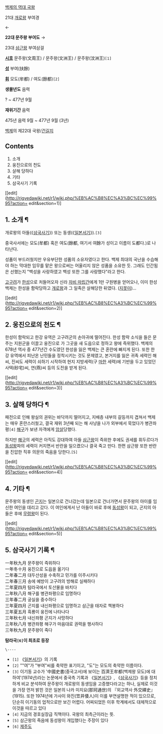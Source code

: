 [백제의 역대 국왕](%EB%B0%B1%EC%A0%9C/%EC%99%95%EC%82%AC.md)

21대 [개로왕](%EA%B0%9C%EB%A1%9C%EC%99%95.md) 부여경

←

**22대 문주왕 부여도**
→

23대 [삼근왕](%EC%82%BC%EA%B7%BC%EC%99%95.md) 부여삼걸

  

**[시호](%EC%8B%9C%ED%98%B8.md)**
문주왕(文周王) / 문주왕(文洲王) / 문주왕(汶洲王)`[1]`

**[성](%EC%84%B1.md)**
부여(扶餘)

**[휘](%ED%9C%98.md)**
모도(牟都) / 여도(餘都)`[2]`

**생몰년도**
음력

? ~ 477년 9월

**재위기간**
음력

475년 음력 9월 ~ 477년 9월 (3년)

  
[백제](%EB%B0%B1%EC%A0%9C.md)의 제22대
국왕/[건길지](%EA%B1%B4%EA%B8%B8%EC%A7%80.md)

## Contents

    

1. 소개 
2. 웅진으로의 천도 
3. 살해 당하다 
4. 기타 
5. 삼국사기 기록 

[[edit](http://rigvedawiki.net/r1/wiki.php/%EB%AC%B8%EC%A3%BC%EC%99%95?action=
edit&section=1)]

## 1. 소개 ¶

개로왕의 아들(《[삼국사기](%EC%82%BC%EA%B5%AD%EC%82%AC%EA%B8%B0.md)》) 또는
동생(《[일본서기](%EC%9D%BC%EB%B3%B8%EC%84%9C%EA%B8%B0.md)》).`[3]`

  

중국사서에는 모도(牟都) 혹은 여도(餘都, 여기서 여餘가 성이고 이름이 도都다.)로 나타난다.

  

성품이 부드러웠지만 우유부단한 성품의 소유자였다고 한다. 백제 최대의 국난을 수습해야 하는 막대한 임무를 맡은 왕으로써는 어울리지 않은
성품을 소유한 듯. 그래도 인간됨은 선했는지 "백성을 사랑하였고 백성 또한 그를 사랑했다"라고 한다.

  

[고구려](%EA%B3%A0%EA%B5%AC%EB%A0%A4.md)가 [한성](%ED%95%9C%EC%84%B1.md)으로
처들어오자 신라 [자비 마립간](%EC%9E%90%EB%B9%84%20%EB%A7%88%EB%A6%BD%EA%B0%84.md)에게 1만
구원병을 얻어오나, 이미 한성백제는 한성을 함락당하고 [개로왕](%EA%B0%9C%EB%A1%9C%EC%99%95.md)과 그 일족은
살해당한 뒤였다. ([지못미](%EC%A7%80%EB%AA%BB%EB%AF%B8.md))...

  

[[edit](http://rigvedawiki.net/r1/wiki.php/%EB%AC%B8%EC%A3%BC%EC%99%95?action=
edit&section=2)]

## 2. 웅진으로의 천도 ¶

한성이 함락되고 한강 유역은 고구려군의 손아귀에 떨어진다. 한성 함략 소식을 들은 문주는 지원군을 이끌고 웅진으로 가 그곳을 새 도읍으로
정하고 왕에 즉위했다. 백제의 678년 역사 중 477년간 수도였던 한성을 잃은 백제는 큰 혼란에 빠지게 된다. 또한 한강 유역에서 피난온
난민들을 정착시키는 것도 문제였고, 본거지를 잃은 귀족 세력인 해씨, 진씨도 세력이 쇠하기 시작하여 현지 지방세력(구
[마한](%EB%A7%88%ED%95%9C.md) 세력)에 기반을 두고 있었던 사택(砂宅)씨, 연(燕)씨 등의 도전을 받게 된다.

  

[[edit](http://rigvedawiki.net/r1/wiki.php/%EB%AC%B8%EC%A3%BC%EC%99%95?action=
edit&section=3)]

## 3. 살해 당하다 ¶

패전으로 인해 왕실의 권위는 바닥까지 떨어지고, 지배층 내부의 갈등까지 겹쳐서 백제는 매우 혼란스러웠고, 결국 재위 3년째 되는 해 사냥을
나가 외부에서 묵었다가 병관좌평`[4]` [해구](%ED%95%B4%EA%B5%AC.md)가 보낸 자객에게
[암살](%EC%95%94%EC%82%B4.md)당했다.

  

하지만 [해구](%ED%95%B4%EA%B5%AC.md)의 세력은 아직도 강대하여 아들
[삼근왕](%EC%82%BC%EA%B7%BC%EC%99%95.md)이 즉위한 후에도 권세를 휘두르다가
[동성왕](%EB%8F%99%EC%84%B1%EC%99%95.md)파의 세력이 커지면서 반란을 일으켰으나 결국 죽고 만다. 한편 삼근왕
또한 반란을 진압한 직후 의문의 죽음을 당한다.`[5]`

  

[[edit](http://rigvedawiki.net/r1/wiki.php/%EB%AC%B8%EC%A3%BC%EC%99%95?action=
edit&section=4)]

## 4. 기타 ¶

문주왕의 동생인 [곤지](%EA%B3%A4%EC%A7%80.md)는 일본으로 건너갔는데 일본으로 건너가면서 문주왕의 아이를 임신한
여인을 데리고 갔다. 이 여인에게서 난 아들이 바로 후에 [동성왕](%EB%8F%99%EC%84%B1%EC%99%95.md)이 되고,
곤지의 아들은 후에 [무령왕](%EB%AC%B4%EB%A0%B9%EC%99%95.md)이 된다.

  

[[edit](http://rigvedawiki.net/r1/wiki.php/%EB%AC%B8%EC%A3%BC%EC%99%95?action=
edit&section=5)]

## 5. 삼국사기 기록 ¶

一年秋九月 문주왕이 즉위하다  
一年冬十月 웅진으로 도읍을 옮기다  
二年春二月 대두산성을 수축하고 민가를 이주시키다  
二年春三月 송에 예방이 고구려의 방해로 실패하다  
二年夏四月 탐라국에서 토산물을 바치다  
二年秋八月 해구를 병관좌평으로 임명하다  
三年春二月 궁실을 중수하다  
三年夏四月 곤지를 내신좌평으로 임명하고 삼근을 태자로 책봉하다  
三年夏五月 흑룡이 웅진에 나타나다  
三年秋七月 내신좌평 곤지가 사망하다  
三年秋八月 병관좌평 해구가 마음대로 권력을 행사하다  
三年秋九月 문주왕이 죽다

  

**탐라국`[6]`이 최초로 등장**

`\----`

  * `[1]` 《[일본서기](%EC%9D%BC%EB%B3%B8%EC%84%9C%EA%B8%B0.md)》의 기록
  * `[2]` ""여"가 "부여"씨를 축약한 표기이고, "도"는 모도의 축약한 이름이다.
  * `[3]` 이기동 교수가 '中國史書(중국고서)에 보이는 百濟王牟都(백제왕 모도)에 대하여'(1974년)라는 논문에서 중국측 기록과 《[일본서기](%EC%9D%BC%EB%B3%B8%EC%84%9C%EA%B8%B0.md)》, 《[삼국사기](%EC%82%BC%EA%B5%AD%EC%82%AC%EA%B8%B0.md)》등을 정치하게 비교 분석하여 문주왕이 개로왕의 동생임을 고증했다라고는 하나, 실제로 이것을 가장 먼저 밝힌 것은 일본의 나카 미치요(那珂通世)의 『외교역사 外交繹史』(1915). 또한 1974년에 가사이 와진(笠井倭人)이 이를 부연설명한 적이 있으므로, 단순히 이기동의 업적으로만 보긴 어렵다. 어찌되었든 이후 학계에서도 대체적으로 이것을 따르고 있다
  * `[4]` 지금의 경호실장급 직책이다. 국왕의 최측근이라는 뜻.
  * `[5]` 삼근왕의 죽음에 동성왕이 개입했다는 주장이 있다
  * `[6]` [제주도](%EC%A0%9C%EC%A3%BC%EB%8F%84.md)

